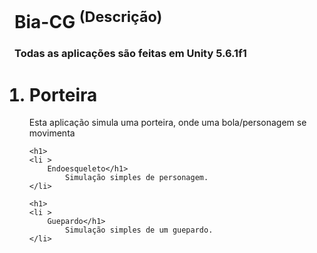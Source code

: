 # Bia-CG <sup>(Descrição)</sup>
<h3>Todas as aplicações são feitas em Unity 5.6.1f1</h3>
<ol>
	<h1>
	<li >
		Porteira</h1>
			Esta aplicação simula uma porteira, onde uma bola/personagem se movimenta
	</li>

	<h1>
	<li >
		Endoesqueleto</h1>
			Simulação simples de personagem.
	</li>
	
	<h1>
	<li >
		Guepardo</h1>
			Simulação simples de um guepardo.
	</li>
	
</ol>
